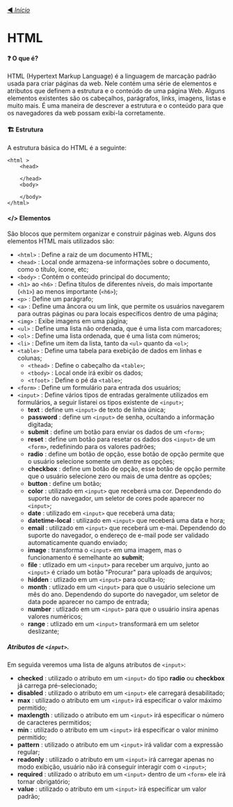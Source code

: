 [◀️ *Início*](https://github.com/LeiteEduardo/Estudos)
# HTML

#### ❓ O que é?
HTML (Hypertext Markup Language) é a linguagem de marcação padrão usada para criar páginas da web. Nele contém uma série de elementos e atributos que definem a estrutura e o conteúdo de uma página Web. Alguns elementos existentes são os cabeçalhos, parágrafos, links, imagens, listas e muito mais. É uma maneira de descrever a estrutura e o conteúdo para que os navegadores da web possam exibi-la corretamente.

#### 🏗️ Estrutura
A estrutura básica do HTML é a seguinte: 
```
<html >
    <head>

    </head>
    <body>
    
    </body>
</html>
```

#### </> Elementos
São blocos que permitem organizar e construir páginas web. Alguns dos elementos HTML mais utilizados são:

- ``` <html> ``` : Define a raiz de um documento HTML;
- ``` <head> ``` : Local onde armazena-se informações sobre o documento, como o título, ícone, etc;
- ``` <body> ``` : Contém o conteúdo principal do documento;
- ``` <h1> ``` ao ``` <h6> ``` : Defina títulos de diferentes níveis, do mais importante (```<h1>```) ao menos importante (```<h6>```);
- ``` <p> ``` : Define um parágrafo;
- ``` <a> ``` : Define uma âncora ou um link, que permite os usuários navegarem para outras páginas ou para locais específicos dentro de uma página;
- ``` <img> ``` : Exibe imagens em uma página;
- ``` <ul> ``` : Define uma lista não ordenada, que é uma lista com marcadores;
- ``` <ol> ``` : Define uma lista ordenada, que é uma lista com números;
- ``` <li> ``` : Define um item da lista, tanto da ``` <ul> ``` quanto da ``` <ol> ```;
- ``` <table> ``` : Define uma tabela para exebição de dados em linhas e colunas;
  - ``` <thead> ``` : Define o cabeçalho da ``` <table> ```;
  - ``` <tbody> ``` : Local onde irá exibir os dados;
  - ``` <tfoot> ``` : Define o pé da ``` <table> ```;
- ``` <form> ``` : Define um formulário para entrada dos usuários;
- ``` <input> ``` : Define vários tipos de entradas geralmente utilizados em formulários, a seguir listarei os tipos existente de ``` <input> ```;
  - **text** : define um ``` <input> ``` de texto de linha única;
  - **password** : define um ``` <input> ``` de senha, ocultando a informação digitada;
  - **submit** :  define um botão para enviar os dados de um ``` <form> ```;
  - **reset** :  define um botão para resetar os dados dos ``` <input> ``` de um ``` <form> ```, redefinindo para os valores padrões;
  - **radio** : define um botão de opção, esse botão de opção permite que o usuário selecione somente um dentre as opções;
  - **checkbox** : define um botão de opção, esse botão de opção permite que o usuário selecione zero ou mais de uma dentre as opções;
  - **button** : define um botão;
  - **color** : utilizado em ``` <input> ``` que receberá uma cor. Dependendo do suporte do navegador, um seletor de cores pode aparecer no ``` <input> ```;
  - **date** : utilizado em ``` <input> ``` que receberá uma data;
  - **datetime-local** : utilizado em ``` <input> ``` que receberá uma data e hora;
  - **email** : utilizado em ``` <input> ``` que receberá um e-mai. Dependendo do suporte do navegador, o endereço de e-mail pode ser validado automaticamente quando enviado;
  - **image** : transforma o ``` <input> ``` em uma imagem, mas o funcionamento é semelhante ao **submit**;
  - **file** : utlizado em um ``` <input> ``` para receber um arquivo, junto ao ``` <input> ``` é criado um botão "Procurar" para uploads de arquivos;
  - **hidden** : utlizado em um ``` <input> ``` para oculta-lo;
  - **month** : utlizado em um ``` <input> ``` para que o usuário selecione um mês do ano. Dependendo do suporte do navegador, um seletor de data pode aparecer no campo de entrada;
  - **number** : utlizado em um ``` <input> ``` para que o usuário insira apenas valores numéricos;
  - **range** : utlizado em um ``` <input> ``` transformará em um seletor deslizante;

##### Atributos de ``` <input> ```.
Em seguida veremos uma lista de alguns atributos de ``` <input> ```:
- **checked** : utilizado o atributo em um ``` <input> ``` do tipo **radio** ou **checkbox** já carrega pré-selecionado;
- **disabled** : utilizado o atributo em um ``` <input> ``` ele carregará desabilitado;
- **max** : utilizado o atributo em um ``` <input> ``` irá especificar o valor máximo permitido;
- **maxlength** : utilizado o atributo em um ``` <input> ``` irá especificar o número de caracteres permitidos;
- **min** : utilizado o atributo em um ``` <input> ``` irá especificar o valor minímo permitido;
- **pattern** : utilizado o atributo em um ``` <input> ``` irá validar com a expressão regular;
- **readonly** : utilizado o atributo em um ``` <input> ``` irá carregar apenas no modo exibição, usuário não irá conseguir interagir com o ``` <input> ```;
- **required** : utilizado o atributo em um ``` <input> ``` dentro de um ``` <form> ``` ele irá tornar obrigatório;
- **value** : utilizado o atributo em um ``` <input> ``` irá especifícar um valor padrão;